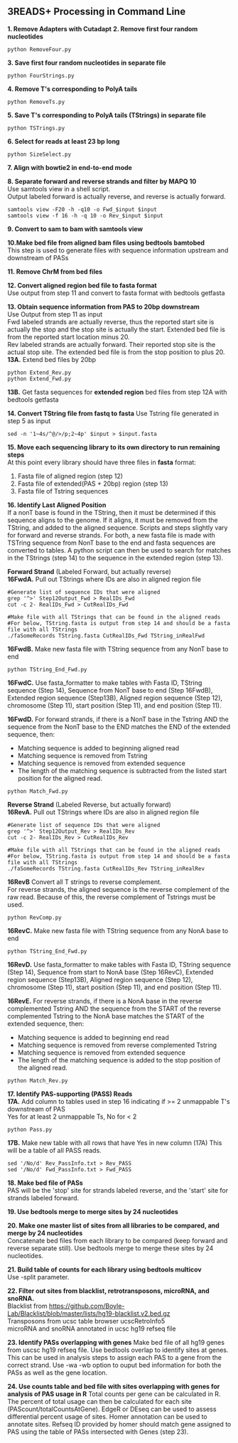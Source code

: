 ## 3READS+ Processing in Command Line

**1. Remove Adapters with Cutadapt**
**2. Remove first four random nucleotides**
```
python RemoveFour.py
```
**3. Save first four random nucleotides in separate file**
```
python FourStrings.py
```
**4. Remove T's corresponding to PolyA tails**
```
python RemoveTs.py
```
**5. Save T's corresponding to PolyA tails (TStrings) in separate file**
```
python TSTrings.py
```
**6. Select for reads at least 23 bp long**
```
python SizeSelect.py
```
**7. Align with bowtie2 in end-to-end mode**

**8. Separate forward and reverse strands and filter by MAPQ 10**  
Use samtools view in a shell script.  
Output labeled forward is actually reverse, and reverse is actually forward.
```
samtools view -F20 -h -q10 -o Fwd_$input $input
samtools view -f 16 -h -q 10 -o Rev_$input $input
```
**9. Convert to sam to bam with samtools view**

**10.Make bed file from aligned bam files using bedtools bamtobed**  
This step is used to generate files with sequence information upstream and downstream of PASs

**11. Remove ChrM from bed files**

**12. Convert aligned region bed file to fasta format**  
Use output from step 11 and convert to fasta format with bedtools getfasta

**13. Obtain sequence information from PAS to 20bp downstream**  
Use Output from step 11 as input  
Fwd labeled strands are actually reverse, thus the reported start site is actually the stop and the stop site is actually the start. Extended bed file is from the reported start location minus 20.  
Rev labeled strands are actually forward. Their reported stop site is the actual stop site. The extended bed file is from the stop position to plus 20.  
**13A.** Extend bed files by 20bp
```
python Extend_Rev.py
python Extend_Fwd.py
```
**13B.** Get fasta sequences for **extended region** bed files from step 12A with bedtools getfasta

**14. Convert TString file from fastq to fasta**
Use Tstring file generated in step 5 as input
```
sed -n '1~4s/^@/>/p;2~4p' $input > $input.fasta
```

**15. Move each sequencing library to its own directory to run remaining steps**  
At this point every library should have three files in **fasta** format:
1. Fasta file of aligned region (step 12)
2. Fasta file of extended(PAS + 20bp) region (step 13)
3. Fasta file of Tstring sequences

**16. Identify Last Aligned Position**  
If a nonT base is found in the TString, then it must be determined if this sequence aligns to the genome. If it aligns, it must be removed from the TString, and added to the aligned sequence. Scripts and steps slightly vary for forward and reverse strands. For both, a new fasta file is made with TSTring sequence from NonT base to the end and fasta sequences are converted to tables. A python script can then be used to search for matches in the TStrings (step 14) to the sequence in the extended region (step 13). 

**Forward Strand** (Labeled Forward, but actually reverse)  
**16FwdA.** Pull out TStrings where IDs are also in aligned region file
```
#Generate list of sequence IDs that were aligned
grep '^>' Step12Output_Fwd > RealIDs_Fwd
cut -c 2- RealIDs_Fwd > CutRealIDs_Fwd

#Make file with all TStrings that can be found in the aligned reads
#For below, TString.fasta is output from step 14 and should be a fasta file with all TStrings 
./faSomeRecords TString.fasta CutRealIDs_Fwd TString_inRealFwd
```
**16FwdB.** Make new fasta file with TString sequence from any NonT base to end
```
python TString_End_Fwd.py
```
**16FwdC.** Use fasta_formatter to make tables with Fasta ID, TString sequence (Step 14), Sequence from NonT base to end (Step 16FwdB), Extended region sequence (Step13B), Aligned region sequence (Step 12), chromosome (Step 11), start position (Step 11), and end position (Step 11).

**16FwdD.** For forward strands, if there is a NonT base in the Tstring AND the sequence from the NonT base to the END matches the END of the extended sequence, then:  
- Matching sequence is added to beginning aligned read  
- Matching sequence is removed from Tstring  
- Matching sequence is removed from extended sequence  
- The length of the matching sequence is subtracted from the listed start position for the aligned read. 
```
python Match_Fwd.py
```
**Reverse Strand** (Labeled Reverse, but actually forward)  
**16RevA.** Pull out TStrings where IDs are also in aligned region file
```
#Generate list of sequence IDs that were aligned
grep '^>' Step12Output_Rev > RealIDs_Rev
cut -c 2- RealIDs_Rev > CutRealIDs_Rev

#Make file with all TStrings that can be found in the aligned reads
#For below, TString.fasta is output from step 14 and should be a fasta file with all TStrings 
./faSomeRecords TString.fasta CutRealIDs_Rev TString_inRealRev
```
**16RevB** Convert all T strings to reverse complement.  
For reverse strands, the aligned sequence is the reverse complement of the raw read. Because of this, the reverse complement of Tstrings must be used. 
```
python RevComp.py 
```
**16RevC.** Make new fasta file with TString sequence from any NonA base to end
```
python TString_End_Fwd.py
```
**16RevD.** Use fasta_formatter to make tables with Fasta ID, TString sequence (Step 14), Sequence from start to NonA base (Step 16RevC), Extended region sequence (Step13B), Aligned region sequence (Step 12), chromosome (Step 11), start position (Step 11), and end position (Step 11).

**16RevE.** For reverse strands, if there is a NonA base in the reverse complemented Tstring AND the sequence from the START of the reverse complemented Tstring to the NonA base matches the START of the extended sequence, then:  
- Matching sequence is added to beginning end read  
- Matching sequence is removed from reverse complemented Tstring  
- Matching sequence is removed from extended sequence  
- The length of the matching sequence is added to the stop position of the aligned read.
```
python Match_Rev.py
```

**17. Identify PAS-supporting (PASS) Reads**  
**17A.** Add column to tables used in step 16 indicating if >= 2 unmappable T's downstream of PAS  
Yes for at least 2 unmappable Ts, No for < 2
```
python Pass.py
```
**17B.** Make new table with all rows that have Yes in new column (17A)
This will be a table of all PASS reads. 
```
sed '/No/d' Rev_PassInfo.txt > Rev_PASS
sed '/No/d' Fwd_PassInfo.txt > Fwd_PASS
```
**18. Make bed file of PASs**  
PAS will be the 'stop' site for strands labeled reverse, and the 'start' site for strands labeled forward.  

**19. Use bedtools merge to merge sites by 24 nucleotides**  

**20. Make one master list of sites from all libraries to be compared, and merge by 24 nucleotides**  
Concatenate bed files from each library to be compared (keep forward and reverse separate still). Use bedtools merge to merge these sites by 24 nucleotides.  

**21. Build table of counts for each library using bedtools multicov**  
Use -split parameter.  

**22. Filter out sites from blacklist, retrotransposons, microRNA, and snoRNA.**  
Blacklist from https://github.com/Boyle-Lab/Blacklist/blob/master/lists/hg19-blacklist.v2.bed.gz  
Transposons from ucsc table browser ucscRetroInfo5  
microRNA and snoRNA annotated in ucsc hg19 refseq file

**23. Identify PASs overlapping with genes**
Make bed file of all hg19 genes from uscsc hg19 refseq file. Use bedtools overlap to identify sites at genes. This can be used in analysis steps to assign each PAS to a gene from the correct strand. Use -wa -wb option to ouput bed information for both the PASs as well as the gene location.

**24. Use counts table and bed file with sites overlapping with genes for analysis of PAS usage in R**
Total counts per gene can be calculated in R. The percent of total usage can then be calculated for each site (PAScount/totalCountsAtGene). EdgeR or DEseq can be used to assess differential percent usage of sites. Homer annotation can be used to annotate sites. Refseq ID provided by homer should match gene assigned to PAS using the table of PASs intersected with Genes (step 23).






